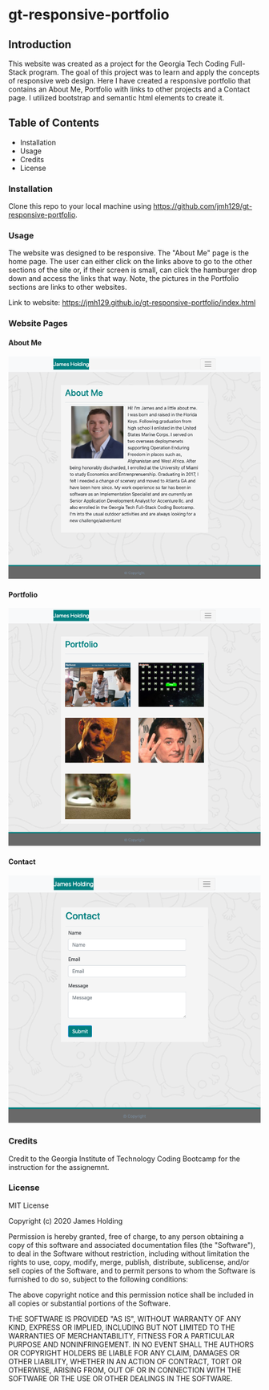 # gt-responsive-portfolio
## Introduction
This website was created as a project for the Georgia Tech Coding Full-Stack program. The goal of this project was to learn and apply the concepts of responsive web design. Here I have created a responsive portfolio that contains an About Me, Portfolio with links to other projects and a Contact page. I utilized bootstrap and semantic html elements to create it.  

## Table of Contents
- Installation
- Usage
- Credits
- License

### Installation
Clone this repo to your local machine using https://github.com/jmh129/gt-responsive-portfolio.
### Usage
The website was designed to be responsive. The "About Me" page is the home page. The user can either click on the links above to go to the other sections of the site or, if their screen is small, can click the hamburger drop down and access the links that way. Note, the pictures in the Portfolio sections are links to other websites.  

Link to website: https://jmh129.github.io/gt-responsive-portfolio/index.html

### Website Pages
#### About Me
![Alt Text](https://github.com/jmh129/gt-responsive-portfolio/blob/master/Assets/images/about-me.png?raw=true)

#### Portfolio
![Alt Text](https://github.com/jmh129/gt-responsive-portfolio/blob/master/Assets/images/portfolio.png?raw=true)


#### Contact
![Alt Text](https://github.com/jmh129/gt-responsive-portfolio/blob/master/Assets/images/contact.png?raw=true)


### Credits
Credit to the Georgia Institute of Technology Coding Bootcamp for the instruction for the assignemnt. 
### License

MIT License

Copyright (c) 2020 James Holding

Permission is hereby granted, free of charge, to any person obtaining a copy
of this software and associated documentation files (the "Software"), to deal
in the Software without restriction, including without limitation the rights
to use, copy, modify, merge, publish, distribute, sublicense, and/or sell
copies of the Software, and to permit persons to whom the Software is
furnished to do so, subject to the following conditions:

The above copyright notice and this permission notice shall be included in all
copies or substantial portions of the Software.

THE SOFTWARE IS PROVIDED "AS IS", WITHOUT WARRANTY OF ANY KIND, EXPRESS OR
IMPLIED, INCLUDING BUT NOT LIMITED TO THE WARRANTIES OF MERCHANTABILITY,
FITNESS FOR A PARTICULAR PURPOSE AND NONINFRINGEMENT. IN NO EVENT SHALL THE
AUTHORS OR COPYRIGHT HOLDERS BE LIABLE FOR ANY CLAIM, DAMAGES OR OTHER
LIABILITY, WHETHER IN AN ACTION OF CONTRACT, TORT OR OTHERWISE, ARISING FROM,
OUT OF OR IN CONNECTION WITH THE SOFTWARE OR THE USE OR OTHER DEALINGS IN THE
SOFTWARE.
